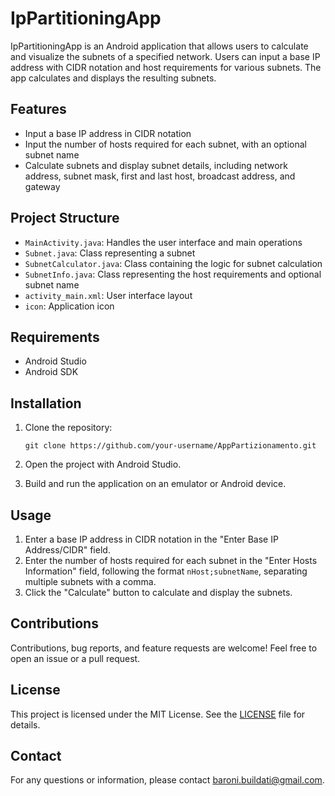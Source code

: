 
# IpPartitioningApp

IpPartitioningApp is an Android application that allows users to calculate and visualize the subnets of a specified network. Users can input a base IP address with CIDR notation and host requirements for various subnets. The app calculates and displays the resulting subnets.

## Features

- Input a base IP address in CIDR notation
- Input the number of hosts required for each subnet, with an optional subnet name
- Calculate subnets and display subnet details, including network address, subnet mask, first and last host, broadcast address, and gateway

## Project Structure

- `MainActivity.java`: Handles the user interface and main operations
- `Subnet.java`: Class representing a subnet
- `SubnetCalculator.java`: Class containing the logic for subnet calculation
- `SubnetInfo.java`: Class representing the host requirements and optional subnet name
- `activity_main.xml`: User interface layout
- `icon`: Application icon

## Requirements

- Android Studio
- Android SDK

## Installation

1. Clone the repository:
   ```
   git clone https://github.com/your-username/AppPartizionamento.git
   ```

2. Open the project with Android Studio.

3. Build and run the application on an emulator or Android device.

## Usage

1. Enter a base IP address in CIDR notation in the "Enter Base IP Address/CIDR" field.
2. Enter the number of hosts required for each subnet in the "Enter Hosts Information" field, following the format `nHost;subnetName`, separating multiple subnets with a comma.
3. Click the "Calculate" button to calculate and display the subnets.

## Contributions

Contributions, bug reports, and feature requests are welcome! Feel free to open an issue or a pull request.

## License

This project is licensed under the MIT License. See the [LICENSE](LICENSE.md) file for details.

## Contact

For any questions or information, please contact [baroni.buildati@gmail.com](mailto:baroni.buildati@gmail.com).
